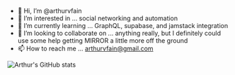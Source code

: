 - 👋 Hi, I’m @arthurvfain
- 👀 I’m interested in ... social networking and automation
- 🌱 I’m currently learning ... GraphQL, supabase, and jamstack integration
- 💞️ I’m looking to collaborate on ... anything really, but I definitely could use some help getting MIRROR a little more off the ground
- 📫 How to reach me ... arthurvfain@gmail.com

![Arthur's GitHub stats](https://github-readme-stats.vercel.app/api?username=arthurvfain)


<!---
arthurvfain/arthurvfain is a ✨ special ✨ repository because its `README.md` (this file) appears on your GitHub profile.
You can click the Preview link to take a look at your changes.
--->
